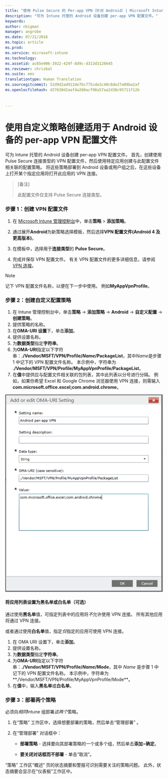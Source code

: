 ```yaml
---
title: "使用 Pulse Secure 的 Per-app VPN（针对 Android）| Microsoft Intune"
description: "可为 Intune 托管的 Android 设备创建 per-app VPN 配置文件。"
keywords: 
author: nbigman
manager: angrobe
ms.date: 07/21/2016
ms.topic: article
ms.prod: 
ms.service: microsoft-intune
ms.technology: 
ms.assetid: ac65e906-3922-429f-8d9c-d313d3126645
ms.reviewer: chrisbal
ms.suite: ems
translationtype: Human Translation
ms.sourcegitcommit: 52d9d2ad912de7bc775cde2c40c8de27a09ba2af
ms.openlocfilehash: d37630d2aaf4a260acf98a57aa2d38c95711f12b


---
```


# 使用自定义策略创建适用于 Android 设备的 per-app VPN 配置文件

可为 Intune 托管的 Android 设备创建 per-app VPN 配置文件。 首先，创建使用 Pulse Secure 连接类型的 VPN 配置文件，然后使用特定应用创建与此配置文件相关联的配置策略。 将这些策略部署到 Android 设备或用户组之后，在这些设备上打开某个指定应用将打开此应用的 VPN 连接。

> [备注]
> 
> 此配置文件仅支持 Pulse Secure 连接类型。


### 步骤 1：创建 VPN 配置文件

1. 在 [Microsoft Intune 管理控制台](https://manage.microsoft.com)中，单击**策略**  >  **添加策略**。
2. 通过展开**Android**为新策略选择模板，然后选择**VPN 配置文件(Android 4 及更高版本)**。

3. 在模板中，选择用于**连接类型**的 **Pulse Secure**。
4. 完成并保存 VPN 配置文件。 有关 VPN 配置文件的更多详细信息，请参阅 [VPN 连接](vpn-connections-in-microsoft-intune.md)。

> [!NOTE]
记下 VPN 配置文件名称，以便在下一步中使用。 例如**MyAppVpnProfile**。

### 步骤 2：创建自定义配置策略

   1. 在 Intune 管理控制台中，单击**策略**  ->  **添加策略**  ->  **Android**  ->  **自定义配置**  -> **创建策略**。
   2. 提供策略的名称。
   3. 在**OMA-URI 设置**下，单击**添加**。
   4. 提供设置名称。
   5. 为**数据类型**指定**字符串**。
   6. 为**OMA-URI**指定以下字符串：**./Vendor/MSFT/VPN/Profile/*Name*/PackageList**，其中*Name*是步骤 1 中记下的 VPN 配置文件名称。 本示例中，字符串为 **./Vendor/MSFT/VPN/Profile/MyAppVpnProfile/PackageList**。
   7.   在**值**中提供应与配置文件相关联的包列表，其中此列表以分号进行分隔。  例如，如果你希望 Excel 和 Google Chrome 浏览器使用 VPN 连接，则需输入**com.microsoft.office.excel;com.android.chrome**。


   ![Android per-app VPN 自定义策略示例](..\media\android_per_app_vpn_oma_uri.png)
#### 将应用列表设置为黑名单或白名单（可选）
通过使用**黑名单**值，可指定列表中的应用将*不*允许使用 VPN 连接。  所有其他应用将通过 VPN 连接。

或者通过使用**白名单**值，指定*仅*指定的应用可使用 VPN 连接。


1.  在 OMA URI 设置下，单击**添加**。
2.  提供设置名称。
3.  为**数据类型**指定**字符串**。
4.  为**OMA-URI**指定以下字符串：**./Vendor/MSFT/VPN/Profile/*Name*/Mode**，其中 *Name* 是步骤 1 中记下的 VPN 配置文件名称。 本示例中，字符串为**./Vendor/MSFT/VPN/Profile/MyAppVpnProfile/Mode**。
5.  在**值**中，输入**黑名单**或**白名单**。



### 步骤 3：部署两个策略

必须向*相同*Intune 组部署*这两个*策略。

   1.  在“策略”  工作区中，选择想要部署的策略，然后单击“管理部署” 。

2.  在“管理部署”  对话框中：

    -   **部署策略** - 选择要向其部署策略的一个或多个组，然后单击**添加**&gt;**确定**。

    -   **要关闭对话框而不部署** - 单击“取消”。

“策略”  工作区“概述”  页的状态摘要和警报可识别需要关注的策略问题。 此外，状态摘要会显示在“仪表板”工作区中。



<!--HONumber=Aug16_HO1-->


